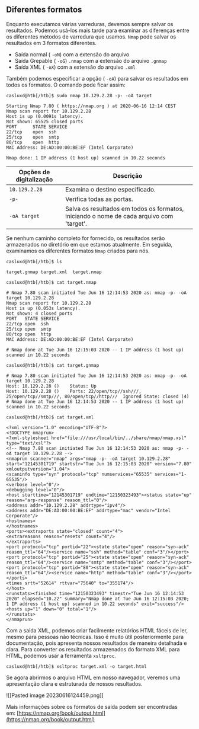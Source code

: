 ## Diferentes formatos

Enquanto executamos várias varreduras, devemos sempre salvar os resultados. Podemos usá-los mais tarde para examinar as diferenças entre os diferentes métodos de varredura que usamos. `Nmap` pode salvar os resultados em 3 formatos diferentes.

- Saída normal ( `-oN`) com a extensão do arquivo
-  Saída Grepable ( `-oG`) `.nmap`  com a extensão do arquivo `.gnmap` 
- Saída XML ( `-oX`) com a extensão do arquivo `.xml`

Também podemos especificar a opção ( `-oA`) para salvar os resultados em todos os formatos. O comando pode ficar assim:

```shell-session
casluxd@htb[/htb]$ sudo nmap 10.129.2.28 -p- -oA target

Starting Nmap 7.80 ( https://nmap.org ) at 2020-06-16 12:14 CEST
Nmap scan report for 10.129.2.28
Host is up (0.0091s latency).
Not shown: 65525 closed ports
PORT      STATE SERVICE
22/tcp    open  ssh
25/tcp    open  smtp
80/tcp    open  http
MAC Address: DE:AD:00:00:BE:EF (Intel Corporate)

Nmap done: 1 IP address (1 host up) scanned in 10.22 seconds
```

|**Opções de digitalização**|**Descrição**|
|---|---|
|`10.129.2.28`|Examina o destino especificado.|
|`-p-`|Verifica todas as portas.|
|`-oA target`|Salva os resultados em todos os formatos, iniciando o nome de cada arquivo com 'target'.|

Se nenhum caminho completo for fornecido, os resultados serão armazenados no diretório em que estamos atualmente. Em seguida, examinamos os diferentes formatos `Nmap` criados para nós.

```shell-session
casluxd@htb[/htb]$ ls

target.gnmap target.xml  target.nmap
```

```shell-session
casluxd@htb[/htb]$ cat target.nmap

# Nmap 7.80 scan initiated Tue Jun 16 12:14:53 2020 as: nmap -p- -oA target 10.129.2.28
Nmap scan report for 10.129.2.28
Host is up (0.053s latency).
Not shown: 4 closed ports
PORT   STATE SERVICE
22/tcp open  ssh
25/tcp open  smtp
80/tcp open  http
MAC Address: DE:AD:00:00:BE:EF (Intel Corporate)

# Nmap done at Tue Jun 16 12:15:03 2020 -- 1 IP address (1 host up) scanned in 10.22 seconds
```

```shell-session
casluxd@htb[/htb]$ cat target.gnmap

# Nmap 7.80 scan initiated Tue Jun 16 12:14:53 2020 as: nmap -p- -oA target 10.129.2.28
Host: 10.129.2.28 ()	Status: Up
Host: 10.129.2.28 ()	Ports: 22/open/tcp//ssh///, 25/open/tcp//smtp///, 80/open/tcp//http///	Ignored State: closed (4)
# Nmap done at Tue Jun 16 12:14:53 2020 -- 1 IP address (1 host up) scanned in 10.22 seconds
```

```shell-session
casluxd@htb[/htb]$ cat target.xml

<?xml version="1.0" encoding="UTF-8"?>
<!DOCTYPE nmaprun>
<?xml-stylesheet href="file:///usr/local/bin/../share/nmap/nmap.xsl" type="text/xsl"?>
<!-- Nmap 7.80 scan initiated Tue Jun 16 12:14:53 2020 as: nmap -p- -oA target 10.129.2.28 -->
<nmaprun scanner="nmap" args="nmap -p- -oA target 10.129.2.28" start="12145301719" startstr="Tue Jun 16 12:15:03 2020" version="7.80" xmloutputversion="1.04">
<scaninfo type="syn" protocol="tcp" numservices="65535" services="1-65535"/>
<verbose level="0"/>
<debugging level="0"/>
<host starttime="12145301719" endtime="12150323493"><status state="up" reason="arp-response" reason_ttl="0"/>
<address addr="10.129.2.28" addrtype="ipv4"/>
<address addr="DE:AD:00:00:BE:EF" addrtype="mac" vendor="Intel Corporate"/>
<hostnames>
</hostnames>
<ports><extraports state="closed" count="4">
<extrareasons reason="resets" count="4"/>
</extraports>
<port protocol="tcp" portid="22"><state state="open" reason="syn-ack" reason_ttl="64"/><service name="ssh" method="table" conf="3"/></port>
<port protocol="tcp" portid="25"><state state="open" reason="syn-ack" reason_ttl="64"/><service name="smtp" method="table" conf="3"/></port>
<port protocol="tcp" portid="80"><state state="open" reason="syn-ack" reason_ttl="64"/><service name="http" method="table" conf="3"/></port>
</ports>
<times srtt="52614" rttvar="75640" to="355174"/>
</host>
<runstats><finished time="12150323493" timestr="Tue Jun 16 12:14:53 2020" elapsed="10.22" summary="Nmap done at Tue Jun 16 12:15:03 2020; 1 IP address (1 host up) scanned in 10.22 seconds" exit="success"/><hosts up="1" down="0" total="1"/>
</runstats>
</nmaprun>
```

Com a saída XML, podemos criar facilmente relatórios HTML fáceis de ler, mesmo para pessoas não técnicas. Isso é muito útil posteriormente para documentação, pois apresenta nossos resultados de maneira detalhada e clara. Para converter os resultados armazenados do formato XML para HTML, podemos usar a ferramenta `xsltproc`.

```shell-session
casluxd@htb[/htb]$ xsltproc target.xml -o target.html
```

Se agora abrirmos o arquivo HTML em nosso navegador, veremos uma apresentação clara e estruturada de nossos resultados.

![[Pasted image 20230616124459.png]]

Mais informações sobre os formatos de saída podem ser encontradas em: [https://nmap.org/book/output.html](https://nmap.org/book/output.html)